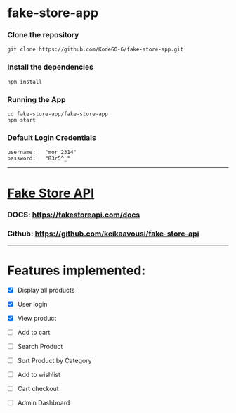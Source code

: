 # fake-store-app

### Clone the repository
```
git clone https://github.com/KodeGO-6/fake-store-app.git
```

### Install the dependencies
```
npm install
```

### Running the App
```
cd fake-store-app/fake-store-app
npm start
```

### Default Login Credentials
```
username:   "mor_2314"
password:   "83r5^_"
```

---

# [Fake Store API](https://fakestoreapi.com/)

### DOCS: https://fakestoreapi.com/docs
### Github: https://github.com/keikaavousi/fake-store-api

---

# Features implemented:
- [x] Display all products
- [x] User login
- [x] View product
- [ ] Add to cart
- [ ] Search Product
- [ ] Sort Product by Category
- [ ] Add to wishlist
- [ ] Cart checkout
- [ ] Admin Dashboard



